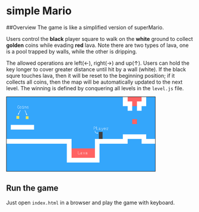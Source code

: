 # simple Mario

##Overview
The game is like a simplified version of superMario. 

Users control the **black** player square to walk on the **white** ground to collect **golden** coins while evading **red** lava. Note there are two types of lava, one is a pool trapped by walls, while the other is dripping.

The allowed operations are left(&#8592;), right(&#8594;) and up(&#8593;). Users can hold the key longer to cover greater distance until hit by a wall (white). If the black squre touches lava, then it will be reset to the beginning position; if it collects all coins, then the map will be automatically updated to the next level. The winning is defined by conquering all levels in the `level.js` file. 
 
<img src="./examples/darkblue.png" alt="User interface" width="400" height="200" border=1px;/>

## Run the game
Just open `index.html` in a browser and play the game with keyboard.
